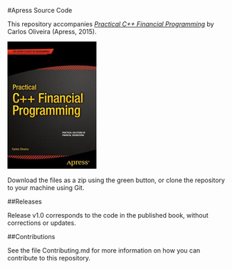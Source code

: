 #Apress Source Code

This repository accompanies [*Practical C++ Financial Programming*](http://www.apress.com/9781430267157) by Carlos Oliveira (Apress, 2015).

![Cover image](9781430267157.jpg)

Download the files as a zip using the green button, or clone the repository to your machine using Git.

##Releases

Release v1.0 corresponds to the code in the published book, without corrections or updates.

##Contributions

See the file Contributing.md for more information on how you can contribute to this repository.
